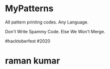 # MyPatterns
All pattern printing codes. Any Language.

Don't Write Spammy Code. Else We Won't Merge.

#hacktoberfest
#2020
# raman kumar
